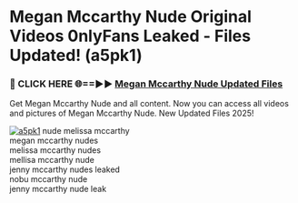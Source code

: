 # Megan Mccarthy Nude Original Videos 0nlyFans Leaked - Files Updated! (a5pk1)

<h3>🔴 CLICK HERE 🌐==►► <a href="https://tinyurl.com/5h6xmrr3" rel="nofollow">Megan Mccarthy Nude Updated Files</a></h3>

Get Megan Mccarthy Nude and all content. Now you can access all videos and pictures of Megan Mccarthy Nude. New Updated Files 2025!

[![a5pk1](https://i.imgur.com/KVD873Z.gif)](https://tinyurl.com/5h6xmrr3)
nude melissa mccarthy<br>
megan mccarthy nudes<br>
melissa mccarthy nudes<br>
mellisa mccarthy nude<br>
jenny mccarthy nudes leaked<br>
nobu mccarthy nude<br>
jenny mccarthy nude leak